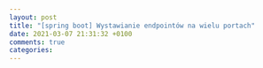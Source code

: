 ```yaml
---
layout: post
title: "[spring boot] Wystawianie endpointów na wielu portach"
date: 2021-03-07 21:31:32 +0100
comments: true
categories: 
---
```

